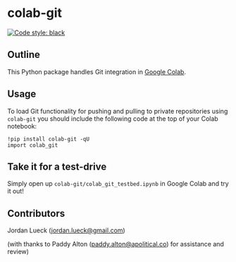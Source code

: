 colab-git
=========

[![Code style: black](https://img.shields.io/badge/code%20style-black-000000.svg)](https://github.com/ambv/black)

Outline
-------

This Python package handles Git integration in [Google Colab](https://research.google.com/colaboratory/faq.html).

Usage
-----

To load Git functionality for pushing and pulling to private repositories using `colab-git` you should include the following code at the top of your Colab notebook:

```
!pip install colab-git -qU
import colab_git
```

Take it for a test-drive
------------------------

Simply open up `colab-git/colab_git_testbed.ipynb` in Google Colab and try it out!


Contributors
------------

Jordan Lueck (jordan.lueck@gmail.com)

(with thanks to Paddy Alton (paddy.alton@apolitical.co) for assistance and review)